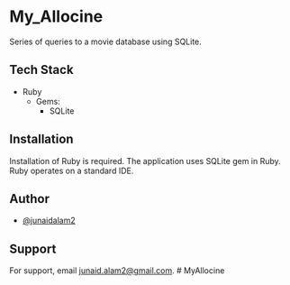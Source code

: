 # My_Allocine

Series of queries to a movie database using SQLite.

## Tech Stack

- Ruby
  - Gems:
    - SQLite

## Installation

Installation of Ruby is required. The application uses SQLite gem in Ruby. Ruby operates on a standard IDE.

## Author

- [@junaidalam2](https://github.com/junaidalam2)

## Support

For support, email junaid.alam2@gmail.com.
#   M y A l l o c i n e  
 